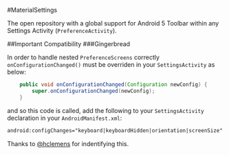 #MaterialSettings

The open repository with a global support for Android 5 Toolbar within any Settings Activity (`PreferenceActivity`).

##Important Compatibility
###Gingerbread

In order to handle nested `PreferenceScreens` correctly `onConfigurationChanged()` must be overriden in your `SettingsActivity` as below:

```java
    public void onConfigurationChanged(Configuration newConfig) {
        super.onConfigurationChanged(newConfig);
    }
```

and so this code is called, add the following to your `SettingsActivity` declaration in your `AndroidManifest.xml`:
```xml
android:configChanges="keyboard|keyboardHidden|orientation|screenSize"
```

Thanks to [@hclemens](https://github.com/hclemens) for indentifying this.